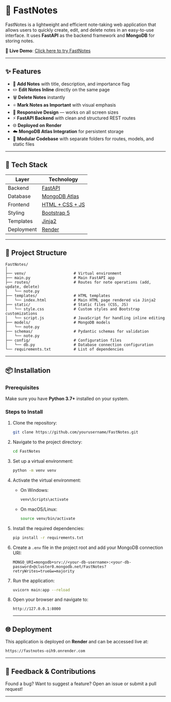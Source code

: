 # 📝 FastNotes

FastNotes is a lightweight and efficient note-taking web application that allows users to quickly create, edit, and delete notes in an easy-to-use interface. It uses **FastAPI** as the backend framework and **MongoDB** for storing notes.

🚀 **Live Demo**: [Click here to try FastNotes](https://fastnotes-oih9.onrender.com)

---

## ✨ Features

- 🔹 **Add Notes** with title, description, and importance flag
- ✏️ **Edit Notes Inline** directly on the same page
- 🗑️ **Delete Notes** instantly
- ⭐ **Mark Notes as Important** with visual emphasis
- 📱 **Responsive Design** — works on all screen sizes
- ⚡ **FastAPI Backend** with clean and structured REST routes
- 🌐 **Deployed on Render**
- ☁️ **MongoDB Atlas Integration** for persistent storage
- 📁 **Modular Codebase** with separate folders for routes, models, and static files

---

## 🧠 Tech Stack

| Layer       | Technology     |
|-------------|----------------|
| Backend     | [FastAPI](https://fastapi.tiangolo.com/) |
| Database    | [MongoDB Atlas](https://www.mongodb.com/cloud/atlas) |
| Frontend    | [HTML + CSS + JS](https://developer.mozilla.org/en-US/docs/Learn) |
| Styling     | [Bootstrap 5](https://getbootstrap.com/) |
| Templates   | [Jinja2](https://jinja.palletsprojects.com/) |
| Deployment  | [Render](https://render.com/) |

---

## 📂 Project Structure

```
FastNotes/
│
├── venv/                     # Virtual environment
├── main.py                   # Main FastAPI app
├── routes/                   # Routes for note operations (add, update, delete)
│   └── note.py
├── templates/                # HTML templates
│   └── index.html            # Main HTML page rendered via Jinja2
├── static/                   # Static files (CSS, JS)
│   └── style.css             # Custom styles and Bootstrap customizations
│   └── script.js             # JavaScript for handling inline editing
├── models/                   # MongoDB models
│   └── note.py
├── schemas/                  # Pydantic schemas for validation
│   └── note.py
├── config/                   # Configuration files
│   └── db.py                 # Database connection configuration
└── requirements.txt          # List of dependencies
```

---

## 📦 Installation

### Prerequisites

Make sure you have **Python 3.7+** installed on your system.

### Steps to Install

1. Clone the repository:

   ```bash
   git clone https://github.com/yourusername/FastNotes.git
   ```

2. Navigate to the project directory:

   ```bash
   cd FastNotes
   ```

3. Set up a virtual environment:

   ```bash
   python -m venv venv
   ```

4. Activate the virtual environment:

   - On Windows:
     ```bash
     venv\Scripts\activate
     ```
   - On macOS/Linux:
     ```bash
     source venv/bin/activate
     ```

5. Install the required dependencies:

   ```bash
   pip install -r requirements.txt
   ```

6. Create a `.env` file in the project root and add your MongoDB connection URI:

   ```
   MONGO_URI=mongodb+srv://<your-db-username>:<your-db-password>@cluster0.mongodb.net/FastNotes?retryWrites=true&w=majority
   ```

7. Run the application:

   ```bash
   uvicorn main:app --reload
   ```

8. Open your browser and navigate to:

   ```
   http://127.0.0.1:8000
   ```

   ---

## 🌐 Deployment

This application is deployed on **Render** and can be accessed live at:

```
https://fastnotes-oih9.onrender.com
```

---

## 💬 Feedback & Contributions

Found a bug? Want to suggest a feature? Open an issue or submit a pull request!

---
